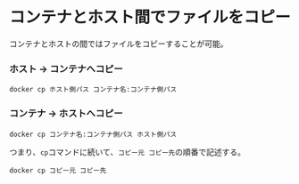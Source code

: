 # コンテナとホスト間でファイルをコピー

コンテナとホストの間ではファイルをコピーすることが可能。

### ホスト → コンテナへコピー

```
docker cp ホスト側パス コンテナ名:コンテナ側パス
```

### コンテナ → ホストへコピー

```
docker cp コンテナ名:コンテナ側パス ホスト側パス
```

つまり、`cp`コマンドに続いて、`コピー元 コピー先`の順番で記述する。

```
docker cp コピー元 コピー先
```

